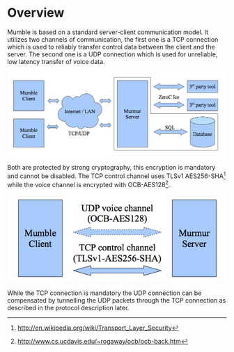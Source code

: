 # Overview

Mumble is based on a standard server-client communication model. It
utilizes two channels of communication, the first one is a TCP connection
which is used to reliably transfer control data between the client and the
server. The second one is a UDP connection which is used for unreliable,
low latency transfer of voice data.

![Mumble system overview](resources/mumble_system_overview.png)

Both are protected by strong cryptography, this encryption is mandatory and cannot be disabled. The TCP control channel uses TLSv1 AES256-SHA[^1] while the voice channel is encrypted with OCB-AES128[^2].

![Mumble crypt types](resources/mumble_crypt_types.png)

While the TCP connection is mandatory the UDP connection can be compensated by tunnelling the UDP packets through the TCP connection as described in the protocol description later.

[^1]: <http://en.wikipedia.org/wiki/Transport_Layer_Security>
[^2]: <http://www.cs.ucdavis.edu/~rogaway/ocb/ocb-back.htm>
